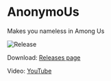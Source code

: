 # AnonymoUs
Makes you nameless in Among Us

![Release](https://i.ibb.co/R4HMf4X/image.png)

Download:
[Releases page](https://github.com/Ruan991/AnonymoUs/releases)

Video:
[YouTube](https://www.youtube.com/watch?v=iJ8MwHkRknA)

